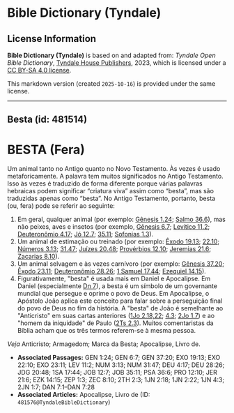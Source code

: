 # Bible Dictionary (Tyndale)

## License Information

**Bible Dictionary (Tyndale)** is based on and adapted from: _Tyndale Open Bible Dictionary_, [Tyndale House Publishers](https://tyndaleopenresources.com/), 2023, which is licensed under a [CC BY-SA 4.0 license](https://creativecommons.org/licenses/by-sa/4.0/legalcode.en).

This markdown version (created `2025-10-16`) is provided under the same license.



--------------------------------

## Besta (id: 481514)

BESTA (Fera)
============

Um animal tanto no Antigo quanto no Novo Testamento. Às vezes é usado metaforicamente. A palavra tem muitos significados no Antigo Testamento. Isso às vezes é traduzido de forma diferente porque várias palavras hebraicas podem significar “criatura viva” assim como “besta”, mas são traduzidas apenas como “besta”. No Antigo Testamento, portanto, besta (ou, fera) pode se referir ao seguinte:

1. Em geral, qualquer animal (por exemplo: [Gênesis 1\.24](https://ref.ly/Gen1:24); [Salmo 36\.6](https://ref.ly/Ps36:6)), mas não peixes, aves e insetos (por exemplo, [Gênesis 6\.7](https://ref.ly/Gen6:7); [Levítico 11\.2](https://ref.ly/Lev11:2); [Deuteronômio 4\.17](https://ref.ly/Deut4:17); [Jó 12\.7](https://ref.ly/Job12:7); [35\.11](https://ref.ly/Job35:11); [Sofonias 1\.3](https://ref.ly/Zeph1:3)).
2. Um animal de estimação ou treinado (por exemplo: [Êxodo 19\.13](https://ref.ly/Exod19:13); [22\.10](https://ref.ly/Exod22:10); [Números 3\.13](https://ref.ly/Num3:13); [31\.47](https://ref.ly/Num31:47); [Juízes 20\.48](https://ref.ly/Judg20:48); [Provérbios 12\.10](https://ref.ly/Prov12:10); [Jeremias 21\.6](https://ref.ly/Jer21:6); [Zacarias 8\.10](https://ref.ly/Zech8:10)).
3. Um animal selvagem e às vezes carnívoro (por exemplo: [Gênesis 37\.20](https://ref.ly/Gen37:20); [Êxodo 23\.11](https://ref.ly/Exod23:11); [Deuteronômio 28\.26](https://ref.ly/Deut28:26); [1 Samuel 17\.44](https://ref.ly/1Sam17:44); [Ezequiel 14\.15](https://ref.ly/Ezek14:15)).
4. Figurativamente, "besta" é usada mais em Daniel e Apocalipse. Em Daniel (especialmente [Dn 7](https://ref.ly/Dan7:1-Dan7:28)), a besta é um símbolo de um governante mundial que persegue e oprime o povo de Deus. Em Apocalipse, o Apóstolo João aplica este conceito para falar sobre a perseguição final do povo de Deus no fim da história. A "besta" de João é semelhante ao "Anticristo" em suas cartas anteriores ([1Jo 2\.18,22](https://ref.ly/1John2:18,1John2:22); [4\.3](https://ref.ly/1John4:3); [2Jo 1\.7](https://ref.ly/2John1:7)) e ao "homem da iniquidade" de Paulo ([2Ts 2\.3](https://ref.ly/2Thess2:3)). Muitos comentaristas da Bíblia acham que os três termos referem\-se à mesma pessoa.

*Veja* Anticristo; Armagedom; Marca da Besta; Apocalipse, Livro de.

* **Associated Passages:** GEN 1:24; GEN 6:7; GEN 37:20; EXO 19:13; EXO 22:10; EXO 23:11; LEV 11:2; NUM 3:13; NUM 31:47; DEU 4:17; DEU 28:26; JDG 20:48; 1SA 17:44; JOB 12:7; JOB 35:11; PSA 36:6; PRO 12:10; JER 21:6; EZK 14:15; ZEP 1:3; ZEC 8:10; 2TH 2:3; 1JN 2:18; 1JN 2:22; 1JN 4:3; 2JN 1:7; DAN 7:1–DAN 7:28
* **Associated Articles:** Apocalipse, Livro de (ID: `481576@TyndaleBibleDictionary`)

